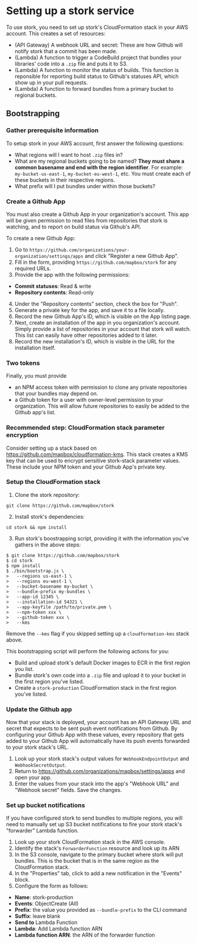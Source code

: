 # Setting up a stork service

To use stork, you need to set up stork's CloudFormation stack in your AWS account. This creates a set of resources:

- (API Gateway) A webhook URL and secret: These are how Github will notify stork that a commit has been made.
- (Lambda) A function to trigger a CodeBuild project that bundles your libraries' code into a `.zip` file and puts it to S3.
- (Lambda) A function to monitor the status of builds. This function is reponsible for reporting build status to Github's statuses API, which show up in your pull requests.
- (Lambda) A function to forward bundles from a primary bucket to regional buckets.

## Bootstrapping

### Gather prerequisite information

To setup stork in your AWS account, first answer the following questions:

- What regions will I want to host `.zip` files in?
- What are my regional buckets going to be named? **They must share a common basename and end with the region identifier**. For example: `my-bucket-us-east-1`, `my-bucket-eu-west-1`, etc. You must create each of these buckets in their respective regions.
- What prefix will I put bundles under within those buckets?

### Create a Github App

You must also create a Github App in your organization's account. This app will be given permission to read files from repositories that stork is watching, and to report on build status via Github's API.

To create a new Github App:

1. Go to `https://github.com/organizations/your-organization/settings/apps` and click "Register a new Github App".
2. Fill in the form, providing `https://github.com/mapbox/stork` for any required URLs.
3. Provide the app with the following permissions:
  - **Commit statuses**: Read & write
  - **Repository contents**: Read-only
4. Under the "Repository contents" section, check the box for "Push".
5. Generate a private key for the app, and save it to a file locally.
6. Record the new Github App's ID, which is visible on the App listing page.
7. Next, create an installation of the app in you organization's account. Simply provide a list of repositories in your account that stork will watch. This list can easily have other repositories added to it later.
8. Record the new installation's ID, which is visible in the URL for the installation itself.

### Two tokens

Finally, you must provide

- an NPM access token with permission to clone any private repositories that your bundles may depend on.
- a Github token for a user with owner-level permission to your organization. This will allow future repositories to easily be added to the Github app's list.

### Recommended step: CloudFormation stack parameter encryption

Consider setting up a stack based on https://github.com/mapbox/cloudformation-kms. This stack creates a KMS key that can be used to encrypt sensitive stork-stack parameter values. These include your NPM token and your Github App's private key.

### Setup the CloudFormation stack

1. Clone the stork repository:

  ```
  git clone https://github.com/mapbox/stork
  ```

2. Install stork's dependencies:

  ```
  cd stork && npm install
  ```

3. Run stork's boostrapping script, providing it with the information you've gathers in the above steps:

  ```
  $ git clone https://github.com/mapbox/stork
  $ cd stork
  $ npm install
  $ ./bin/bootstrap.js \
  >   --regions us-east-1 \
  >   --regions eu-west-1 \
  >   --bucket-basename my-bucket \
  >   --bundle-prefix my-bundles \
  >   --app-id 12345 \
  >   --installation-id 54321 \
  >   --app-keyfile /path/to/private.pem \
  >   --npm-token xxx \
  >   --github-token xxx \
  >   --kms
  ```

  Remove the `--kms` flag if you skipped setting up a `cloudformation-kms` stack above.

This bootstrapping script will perform the following actions for you:

- Build and upload stork's default Docker images to ECR in the first region you list.
- Bundle stork's own code into a `.zip` file and upload it to your bucket in the first region you've listed.
- Create a `stork-production` CloudFormation stack in the first region you've listed.

### Update the Github app

Now that your stack is deployed, your account has an API Gateway URL and secret that expects to be sent push event notifications from Github. By configuring your Github App with these values, every repository that gets added to your Github App will automatically have its push events forwarded to your stork stack's URL.

1. Look up your stork stack's output values for `WebhookEndpointOutput` and `WebhookSecretOutput`.
2. Return to https://github.com/organizations/mapbox/settings/apps and open your app.
3. Enter the values from your stack into the app's "Webhook URL" and "Webhook secret" fields. Save the changes.

### Set up bucket notifications

If you have configured stork to send bundles to multiple regions, you will need to manually set up S3 bucket notifications to fire your stork stack's "forwarder" Lambda function.

1. Look up your stork CloudFormation stack in the AWS console.
2. Identify the stack's `ForwarderFunction` resource and look up its ARN
3. In the S3 console, navigate to the primary bucket where stork will put bundles. This is the bucket that is in the same region as the CloudFormation stack.
4. In the "Properties" tab, click to add a new notification in the "Events" block.
5. Configure the form as follows:
  - **Name**: stork-production
  - **Events**: ObjectCreate (All)
  - **Prefix**: the value you provided as `--bundle-prefix` to the CLI command
  - **Suffix**: leave blank
  - **Send to** Lambda Function
  - **Lambda**: Add Lambda function ARN
  - **Lambda function ARN**: the ARN of the forwarder function
